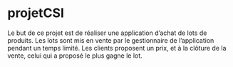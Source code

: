 # projetCSI

Le but de ce projet est de réaliser une application d’achat de lots de produits. Les lots sont mis en vente par le gestionnaire de l’application pendant un temps limité. Les clients proposent un prix, et à la clôture de la vente, celui qui a proposé le plus gagne le lot.
